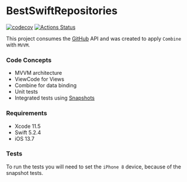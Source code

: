 # BestSwiftRepositories
[![codecov](https://codecov.io/gh/lucascesarnf/BestSwiftRepositories/branch/main/graph/badge.svg)](https://codecov.io/gh/lucascesarnf/BestSwiftRepositories)
[![Actions Status](https://github.com/lucascesarnf/BestSwiftRepositories/workflows/Build%20and%20test/badge.svg)](https://github.com/lucascesarnf/BestSwiftRepositories/actions)


 This project consumes the [GitHub](https://developer.github.com/v3/) API and was created to apply `Combine` with `MVVM`.    
 
 
### Code Concepts
* MVVM architecture
* ViewCode for Views
* Combine for data binding
* Unit tests
* Integrated tests using [Snapshots](https://github.com/pointfreeco/swift-snapshot-testing)

### Requirements
* Xcode 11.5
* Swift 5.2.4
* iOS 13.7

### Tests
To run the tests you will need to set the `iPhone 8` device, because of the snapshot tests.
